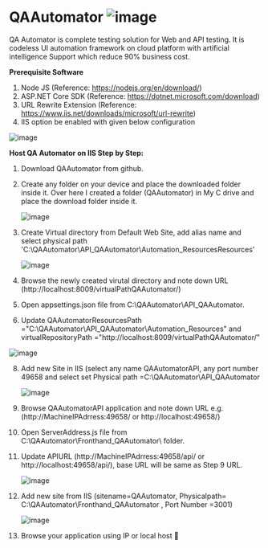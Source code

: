# QAAutomator                   ![image](https://user-images.githubusercontent.com/26107997/134383169-84c9e7da-c9c8-402d-97dc-3b934b0bedde.png)

QA Automator is complete testing solution for Web and API testing. It is codeless UI automation framework on cloud platform with artificial intelligence Support which reduce 90% business cost.

**Prerequisite Software**
1.	Node JS
(Reference: https://nodejs.org/en/download/)
2.	ASP.NET Core SDK
(Reference: https://dotnet.microsoft.com/download)
3.	URL Rewrite Extension
(Reference: https://www.iis.net/downloads/microsoft/url-rewrite)
4.	IIS option be enabled with given below configuration

  ![image](https://user-images.githubusercontent.com/26107997/134213875-ce6640fe-6907-4fd5-aefd-b0a7bbaed41e.png)

**Host QA Automator on IIS Step by Step:**

1.	Download QAAutomator from github.
2.	Create any folder on your device and place the downloaded folder inside it. Over here I created a folder (QAAutomator) in My C drive and place the download folder inside it.

    ![image](https://user-images.githubusercontent.com/26107997/134376908-c77b0431-d6df-450c-ad43-5951b18ca96a.png)

3.	Create Virtual directory from Default Web Site, add alias name and select physical path 'C:\QAAutomator\API_QAAutomator\Automation_ResourcesResources'
    
    ![image](https://user-images.githubusercontent.com/26107997/138401930-b459b1ab-90da-4eb0-a602-af7dbcf5eee9.png)

4.	Browse the newly created virutal directory and note down URL (http://localhost:8009/virtualPathQAAutomator/)
6.	Open appsettings.json file from C:\QAAutomator\API_QAAutomator\.
7.	Update QAAutomatorResourcesPath ="C:\QAAutomator\API_QAAutomator\Automation_Resources\" and virtualRepositoryPath ="http://localhost:8009/virtualPathQAAutomator/"
  
  ![image](https://user-images.githubusercontent.com/26107997/138402963-6cf92562-a987-4ab6-88d0-b2e4e010b1f3.png)

8.	Add new Site in IIS (select any name QAAutomatorAPI, any port number 49658 and select set Physical path =C:\QAAutomator\API_QAAutomator

    ![image](https://user-images.githubusercontent.com/26107997/134380011-4a01d156-ce54-4d71-b1f7-fde8bb6f03d2.png)

9.	Browse QAAutomatorAPI application and note down URL e.g. (http://MachineIPAdrress:49658/ or http://localhost:49658/)
10.	Open ServerAddress.js file from C:\QAAutomator\Fronthand_QAAutomator\ folder.
11.	Update APIURL (http://MachineIPAdrress:49658/api/ or http://localhost:49658/api/), base URL will be same as Step 9 URL.

      ![image](https://user-images.githubusercontent.com/26107997/134380929-8b187120-8415-4ed9-8550-566642ea23ca.png)

13.	Add new site from IIS (sitename=QAAutomator, Physicalpath= C:\QAAutomator\Fronthand_QAAutomator , Port Number =3001)
    
    ![image](https://user-images.githubusercontent.com/26107997/134381965-fb292614-0ad1-45e0-8a97-d6329782da10.png)

13.	Browse your application using IP or local host 


